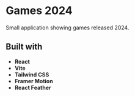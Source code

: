 # Games 2024

Small application showing games released 2024.

## Built with

-   **React**
-   **Vite**
-   **Tailwind CSS**
-   **Framer Motion**
-   **React Feather**
